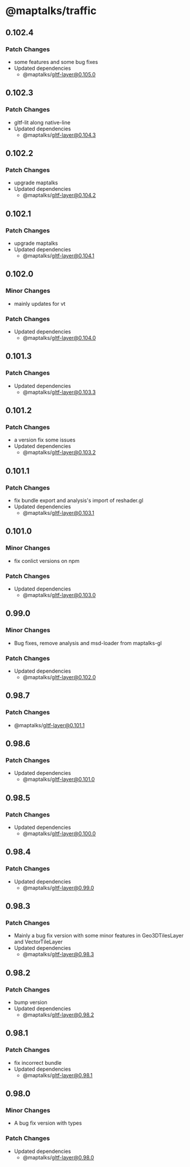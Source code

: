 # @maptalks/traffic

## 0.102.4

### Patch Changes

- some features and some bug fixes
- Updated dependencies
  - @maptalks/gltf-layer@0.105.0

## 0.102.3

### Patch Changes

- gltf-lit along native-line
- Updated dependencies
  - @maptalks/gltf-layer@0.104.3

## 0.102.2

### Patch Changes

- upgrade maptalks
- Updated dependencies
  - @maptalks/gltf-layer@0.104.2

## 0.102.1

### Patch Changes

- upgrade maptalks
- Updated dependencies
  - @maptalks/gltf-layer@0.104.1

## 0.102.0

### Minor Changes

- mainly updates for vt

### Patch Changes

- Updated dependencies
  - @maptalks/gltf-layer@0.104.0

## 0.101.3

### Patch Changes

- Updated dependencies
  - @maptalks/gltf-layer@0.103.3

## 0.101.2

### Patch Changes

- a version fix some issues
- Updated dependencies
  - @maptalks/gltf-layer@0.103.2

## 0.101.1

### Patch Changes

- fix bundle export and analysis's import of reshader.gl
- Updated dependencies
  - @maptalks/gltf-layer@0.103.1

## 0.101.0

### Minor Changes

- fix conlict versions on npm

### Patch Changes

- Updated dependencies
  - @maptalks/gltf-layer@0.103.0

## 0.99.0

### Minor Changes

- Bug fixes, remove analysis and msd-loader from maptalks-gl

### Patch Changes

- Updated dependencies
  - @maptalks/gltf-layer@0.102.0

## 0.98.7

### Patch Changes

- @maptalks/gltf-layer@0.101.1

## 0.98.6

### Patch Changes

- Updated dependencies
  - @maptalks/gltf-layer@0.101.0

## 0.98.5

### Patch Changes

- Updated dependencies
  - @maptalks/gltf-layer@0.100.0

## 0.98.4

### Patch Changes

- Updated dependencies
  - @maptalks/gltf-layer@0.99.0

## 0.98.3

### Patch Changes

- Mainly a bug fix version with some minor features in Geo3DTilesLayer and VectorTileLayer
- Updated dependencies
  - @maptalks/gltf-layer@0.98.3

## 0.98.2

### Patch Changes

- bump version
- Updated dependencies
  - @maptalks/gltf-layer@0.98.2

## 0.98.1

### Patch Changes

- fix incorrect bundle
- Updated dependencies
  - @maptalks/gltf-layer@0.98.1

## 0.98.0

### Minor Changes

- A bug fix version with types

### Patch Changes

- Updated dependencies
  - @maptalks/gltf-layer@0.98.0

